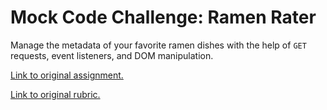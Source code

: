 # Mock Code Challenge: Ramen Rater
Manage the metadata of your favorite ramen dishes with the help of `GET` requests, event listeners, and DOM manipulation.

[Link to original assignment.](https://learning.flatironschool.com/courses/6451/assignments/242211)

[Link to original rubric.](https://learning.flatironschool.com/courses/6451/assignments/242210)
